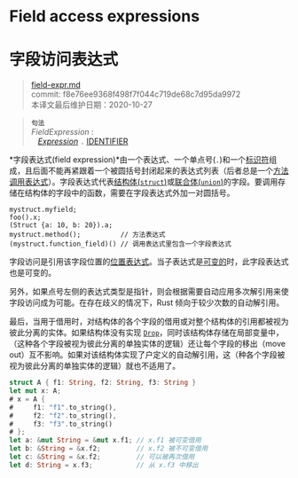# Field access expressions
# 字段访问表达式

>[field-expr.md](https://github.com/rust-lang/reference/blob/master/src/expressions/field-expr.md)\
>commit: f8e76ee9368f498f7f044c719de68c7d95da9972 \
>本译文最后维护日期：2020-10-27

> **<sup>句法</sup>**\
> _FieldExpression_ :\
> &nbsp;&nbsp; [_Expression_] `.` [IDENTIFIER]

*字段表达式(field expression)*由一个表达式、一个单点号(`.`)和一个[标识符][identifier]组成，且后面不能再紧跟着一个被圆括号封闭起来的表达式列表（后者总是一个[方法调用表达式][method call expression]）。字段表达式代表[结构体(`struct`)][struct]或[联合体(`union`)][union]的字段。要调用存储在结构体的字段中的函数，需要在字段表达式外加一对圆括号。

<!-- ignore: needs lots of support code -->
```rust,ignore
mystruct.myfield;
foo().x;
(Struct {a: 10, b: 20}).a;
mystruct.method();          // 方法表达式
(mystruct.function_field)() // 调用表达式里包含一个字段表达式
```

字段访问是引用该字段位置的[位置表达式][place expression]。当子表达式是[可变的][mutable]时，此字段表达式也是可变的。

另外，如果点号左侧的表达式类型是指针，则会根据需要自动应用多次解引用来使字段访问成为可能。在存在歧义的情况下，Rust 倾向于较少次数的自动解引用。

最后，当用于借用时，对结构体的各个字段的借用或对整个结构体的引用都被视为彼此分离的实体。如果结构体没有实现 [`Drop`](../special-types-and-traits.md#drop)，同时该结构体存储在局部变量中，（这种各个字段被视为彼此分离的单独实体的逻辑）还让每个字段的移出（move out）互不影响。如果对该结构体实现了户定义的自动解引用，这（种各个字段被视为彼此分离的单独实体的逻辑）就也不适用了。

```rust
struct A { f1: String, f2: String, f3: String }
let mut x: A;
# x = A {
#     f1: "f1".to_string(),
#     f2: "f2".to_string(),
#     f3: "f3".to_string()
# };
let a: &mut String = &mut x.f1; // x.f1 被可变借用
let b: &String = &x.f2;         // x.f2 被不可变借用
let c: &String = &x.f2;         // 可以被再次借用
let d: String = x.f3;           // 从 x.f3 中移出
```

[_Expression_]: ../expressions.md
[IDENTIFIER]: ../identifiers.md
[method call expression]: method-call-expr.md
[struct]: ../items/structs.md
[union]: ../items/unions.md
[place expression]: ../expressions.md#place-expressions-and-value-expressions
[mutable]: ../expressions.md#mutability

<!-- 2020-11-3 -->
<!-- checked -->
